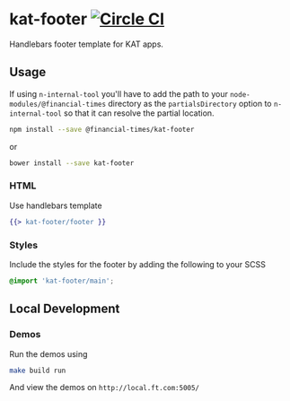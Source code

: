# kat-footer [![Circle CI](https://circleci.com/gh/Financial-Times/kat-footer.svg?style=svg)](https://circleci.com/gh/Financial-Times/kat-footer)

Handlebars footer template for KAT apps.

## Usage

If using `n-internal-tool` you'll have to add the path to your `node-modules/@financial-times` directory as the `partialsDirectory` option to `n-internal-tool` so that it can resolve the partial location.

```sh
npm install --save @financial-times/kat-footer
```
or
```sh
bower install --save kat-footer
```

### HTML

Use handlebars template
```hbs
{{> kat-footer/footer }}
```

### Styles
Include the styles for the footer by adding the following to your SCSS
```scss
@import 'kat-footer/main';
```

## Local Development

### Demos

Run the demos using
```sh
make build run
```
And view the demos on `http://local.ft.com:5005/`
